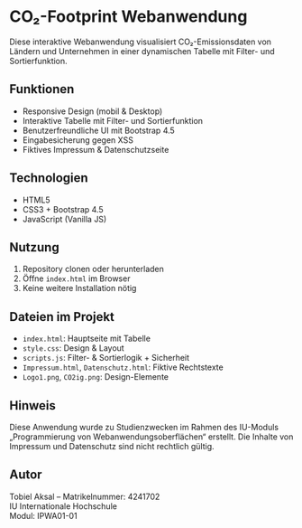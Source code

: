 # CO₂-Footprint Webanwendung

Diese interaktive Webanwendung visualisiert CO₂-Emissionsdaten von Ländern und Unternehmen in einer dynamischen Tabelle mit Filter- und Sortierfunktion.

## Funktionen
- Responsive Design (mobil & Desktop)
- Interaktive Tabelle mit Filter- und Sortierfunktion
- Benutzerfreundliche UI mit Bootstrap 4.5
- Eingabesicherung gegen XSS
- Fiktives Impressum & Datenschutzseite

## Technologien
- HTML5
- CSS3 + Bootstrap 4.5
- JavaScript (Vanilla JS)

## Nutzung
1. Repository clonen oder herunterladen
2. Öffne `index.html` im Browser
3. Keine weitere Installation nötig

## Dateien im Projekt
- `index.html`: Hauptseite mit Tabelle
- `style.css`: Design & Layout
- `scripts.js`: Filter- & Sortierlogik + Sicherheit
- `Impressum.html`, `Datenschutz.html`: Fiktive Rechtstexte
- `Logo1.png`, `CO2ig.png`: Design-Elemente

## Hinweis
Diese Anwendung wurde zu Studienzwecken im Rahmen des IU-Moduls „Programmierung von Webanwendungsoberflächen“ erstellt. Die Inhalte von Impressum und Datenschutz sind nicht rechtlich gültig.

## Autor
Tobiel Aksal – Matrikelnummer: 4241702  
IU Internationale Hochschule  
Modul: IPWA01-01
